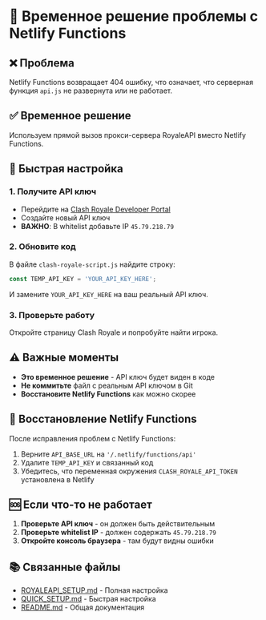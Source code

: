 # 🔧 Временное решение проблемы с Netlify Functions

## ❌ Проблема
Netlify Functions возвращает 404 ошибку, что означает, что серверная функция `api.js` не развернута или не работает.

## ✅ Временное решение
Используем прямой вызов прокси-сервера RoyaleAPI вместо Netlify Functions.

## 🚀 Быстрая настройка

### 1. Получите API ключ
- Перейдите на [Clash Royale Developer Portal](https://developer.clashroyale.com/)
- Создайте новый API ключ
- **ВАЖНО**: В whitelist добавьте IP `45.79.218.79`

### 2. Обновите код
В файле `clash-royale-script.js` найдите строку:
```javascript
const TEMP_API_KEY = 'YOUR_API_KEY_HERE';
```

И замените `YOUR_API_KEY_HERE` на ваш реальный API ключ.

### 3. Проверьте работу
Откройте страницу Clash Royale и попробуйте найти игрока.

## ⚠️ Важные моменты

- **Это временное решение** - API ключ будет виден в коде
- **Не коммитьте** файл с реальным API ключом в Git
- **Восстановите Netlify Functions** как можно скорее

## 🔄 Восстановление Netlify Functions

После исправления проблем с Netlify Functions:

1. Верните `API_BASE_URL` на `'/.netlify/functions/api'`
2. Удалите `TEMP_API_KEY` и связанный код
3. Убедитесь, что переменная окружения `CLASH_ROYALE_API_TOKEN` установлена в Netlify

## 🆘 Если что-то не работает

1. **Проверьте API ключ** - он должен быть действительным
2. **Проверьте whitelist IP** - должен содержать `45.79.218.79`
3. **Откройте консоль браузера** - там будут видны ошибки

## 📚 Связанные файлы

- [ROYALEAPI_SETUP.md](./ROYALEAPI_SETUP.md) - Полная настройка
- [QUICK_SETUP.md](./QUICK_SETUP.md) - Быстрая настройка
- [README.md](./README.md) - Общая документация
